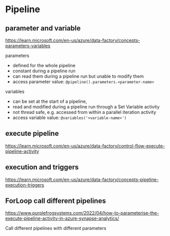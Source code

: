 # Pipeline

## parameter and variable
https://learn.microsoft.com/en-us/azure/data-factory/concepts-parameters-variables

parameters
- defined for the whole pipeline 
- constant during a pipeline run
- can read them during a pipeline run but unable to modify them
- access parameter value: `@pipeline().parameters.<parameter-name>`

variables
- can be set at the start of a pipeline, 
- read and modified during a pipeline run through a Set Variable activity
- not thread safe, e.g. accessed from within a parallel iteration activity
- access variable value: `@variables('<variable-name>')`

## execute pipeline
https://learn.microsoft.com/en-us/azure/data-factory/control-flow-execute-pipeline-activity

## execution and triggers
https://learn.microsoft.com/en-us/azure/data-factory/concepts-pipeline-execution-triggers

## ForLoop call different pipelines
https://www.purplefrogsystems.com/2022/04/how-to-parameterise-the-execute-pipeline-activity-in-azure-synapse-analytics/

Call different pipelines with different parameters
